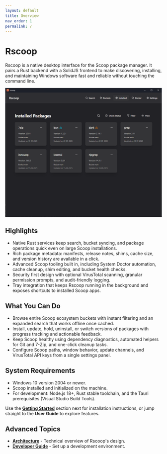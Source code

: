 ```yaml
---
layout: default
title: Overview
nav_order: 1
permalink: /
---
```


# Rscoop

Rscoop is a native desktop interface for the Scoop package manager. It pairs a Rust backend with a SolidJS frontend to make discovering, installing, and maintaining Windows software fast and reliable without touching the command line.

![Installed packages grid](assets/images/installed.png)

## Highlights

- Native Rust services keep search, bucket syncing, and package operations quick even on large Scoop installations.
- Rich package metadata: manifests, release notes, shims, cache size, and version history are available in a click.
- Advanced Scoop tooling built in, including System Doctor automation, cache cleanup, shim editing, and bucket health checks.
- Security first design with optional VirusTotal scanning, granular permission prompts, and audit-friendly logging.
- Tray integration that keeps Rscoop running in the background and exposes shortcuts to installed Scoop apps.

## What You Can Do

- Browse entire Scoop ecosystem buckets with instant filtering and an expanded search that works offline once cached.
- Install, update, hold, uninstall, or switch versions of packages with progress tracking and actionable feedback.
- Keep Scoop healthy using dependency diagnostics, automated helpers for Git and 7-Zip, and one-click cleanup tasks.
- Configure Scoop paths, window behavior, update channels, and VirusTotal API keys from a single settings panel.

## System Requirements

- Windows 10 version 2004 or newer.
- Scoop installed and initialized on the machine.
- For development: Node.js 18+, Rust stable toolchain, and the Tauri prerequisites (Visual Studio Build Tools).

Use the [**Getting Started**](getting-started.md) section next for installation instructions, or jump straight to the **User Guide** to explore features.

## Advanced Topics

- [**Architecture**](architecture.md) - Technical overview of Rscoop's design.
- [**Developer Guide**](developer-guide.md) - Set up a development environment.